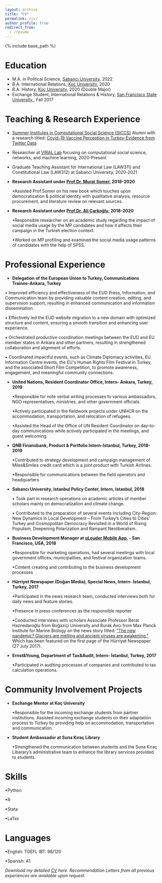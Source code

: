 ```yaml
---
layout: archive
title: "CV"
permalink: /cv/
author_profile: true
redirect_from:
  - /resume
---
```


{% include base_path %}

Education
======
* M.A. in Political Science, [Sabancı University](https://www.sabanciuniv.edu/en/), 2022
* B.A. International Relations, [Koç University](https://www.ku.edu.tr/en/), 2020
* B.A. History, [Koç University](https://www.ku.edu.tr/en/), 2020 (Double Major)
* Exchange Student, International Relations & History, [San Francisco State University ](https://www.sfsu.edu/), Fall 2017


 **Teaching & Research Experience**
======
 
 * [Summer Institutes in Computational Social Science (SICCS)](https://sicss.io/2021/istanbul/) Alumni with a research titled: [Covid-19 Vaccine Perception in Turkey-Evidence from Twitter Data](https://www.youtube.com/watch?v=eW_6SSEAuS0&t=2863s) 

 * Researcher at [VIRAL Lab](http://varollab.com/index.html) focusing on computational social science, networks, and machine learning, 2020-Present

 * Graduate Teaching Assistant for International Law (LAW311) and Constitutional Law (LAW312) at Sabancı University, 2020-2021


 * **Research Assistant under [Prof.Dr. Murat Somer](http://mysite.ku.edu.tr/musomer/murat-somer-turkce/), 2018-2020**
 
    •Assisted Prof.Somer on his new book which touches upon democratization & political identity with qualitative analysis, resource procurement, and literature review on relevant sources.
 
 * **Research Assistant under [Prof.Dr. Ali Çarkoğlu](https://case.ku.edu.tr/akademik/uluslararasi-iliskiler/akademik-kadro/show/acarkoglu/), 2018-2020**

    •Responsible researcher on an academic study regarding the impact of social media usage by the MP candidates and how it affects their campaign in the Turkish election context.
  
    •Worked on MP profiling and examined the social media usage patterns of candidates with the help of SPSS.




**Professional Experience**
======
  * **Delegation of the European Union to Turkey, Communications Trainee-Ankara, Turkey**

   • Improved efficiency and effectiveness of the EUD Press, Information, and Communication team by providing valuable content creation, editing, and supervision support, resulting in enhanced communication and information dissemination.

   • Effectively led the EUD website migration to a new domain with optimized structure and content, ensuring a smooth transition and enhancing user experience.

   • Orchestrated productive coordination meetings between the EUD and EU member states in Ankara and other partners, resulting in strengthened collaboration and alignment of efforts.

   • Coordinated impactful events, such as Climate Diplomacy activities, EU Information Centre events, the EU's Human Rights Film Festival in Turkey, and the associated Short Film Competition, to promote awareness, engagement, and meaningful community connections.

  * **United Nations, Resident Coordinator Office, Intern- Ankara, Turkey, 2019**
  
     •Responsible for note verbal writing processes to various ambassadors, NGO representatives, ministries, and other government officials.
    
     •Actively participated in the fieldwork projects under UNHCR on the accommodation, transportation, and relocation of refugees.
    
     •Assisted the Head of the Office of UN Resident Coordinator on day-to-day communications while actively participated in the meetings, and guest welcoming.
    
  
 * **QNB Finansbank, Product & Portfolio Intern-Istanbul, Turkey, 2018-2019** 
 
    •Contributed to strategy development and campaign management of Miles&Smiles credit card which is a joint product with Turkish Airlines.
    
    •Responsible for communications between the field operators and headquarters
  
   
  * **Sabancı University, Istanbul Policy Center, Intern, Istanbul, 2018**
   
     • Took part in research operations on academic articles of member scholars mainly on democratization and climate change.
   
     • Contributed to the preparation of several events including City-Region: New Dynamics in Local Development – From Turkey’s Cities to Cities’ Turkey and Cosmopolitan Democracy Revisited in a World of Rising Populism, Deepening Polarization and Rampant Neoliberalism.
   
  
  * **Business Development Manager at [uLouder Mobile App](https://www.ulouder.com/), - San Francisco, USA, 2018**
  
    •Responsible for marketing operations, had several meetings with local government offices, municipalities, and festival organization teams.
    
    •Content creating and contributing to the business development processes
  
  
  * **Hürriyet Newspaper (Doğan Media), Special News, Intern- İstanbul, Turkey, 2017**
  
    •Participated in the news research team, conducted interviews both for daily news and feature stories.
    
    •Presence in press conferences as the responsible reporter
    
    •Conducted interviews with scholars Associate Professor Berat Haznedaroğlu from Boğaziçi University and Burak Avcı from Max Planck Institute for Marine Biology on the news story titled: ["The new pandemic? Glaciers are melting and ancient viruses are awakening."](https://www.hurriyet.com.tr/gundem/buzullar-ediyor-on-binlerce-yillik-virusler-uyaniyor-40531973) Which has been featured on the first page of the Hürriyet Newspaper (27 July 2017).
    
    
  * **Ernst&Young, Department of Tax&Audit, Intern- İstanbul, Turkey, 2017**
   
    •Participated in auditing processes of companies and contributed to tax calculation operations.



**Community Involvement Projects**
======
* **Exchange Mentor at Koç University**

    •Responsible for the incoming exchange students from partner institutions. Assisted incoming exchange students on their adaptation process to Turkey by providing help on accommodation, transportation and communication.

* **Student Ambassador at Suna Kıraç Library**
  
    •Strengthened the communication between students and the Suna Kıraç Libarary’s administrative team to enhance the library services provided to students.

 **Skills**
======
  •Python
  
  •R
  
  •Stata
  
  •LaTex
 
 **Languages**
======
  •English: TOEFL IBT: 98/120
  
  •Spanish: A1
  

*Download my detailed [CV](/umutduygucv.pdf) here.*
*Recommendation Letters from all previous experiences are available upon request.*
 
 
